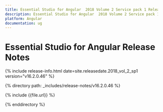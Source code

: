 ```yaml
---
title: Essential Studio for Angular  2018 Volume 2 Service pack 1 Release Notes
description: Essential Studio for Angular  2018 Volume 2 Service pack 1 Release Notes
platform: Angular
documentation: ug
---
```


# Essential Studio for Angular Release Notes

{% include release-info.html date=site.releasedate.2018_vol_2_sp1  version="v16.2.0.46" %} 

{% directory path: _includes/release-notes/v16.2.0.46 %}

{% include {{file.url}} %}

{% enddirectory %}